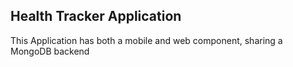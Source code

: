 ## Health Tracker Application
This Application has both a mobile and web component, sharing a MongoDB backend
